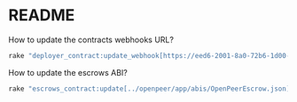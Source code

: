 # README

How to update the contracts webhooks URL?

```bash
rake "deployer_contract:update_webhook[https://eed6-2001-8a0-72b6-1d00-ecac-aac4-8d2b-b68d.eu.ngrok.io]"
```

How to update the escrows ABI?

```bash
rake "escrows_contract:update[../openpeer/app/abis/OpenPeerEscrow.json]"
```
